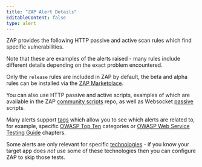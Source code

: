 ```yaml
---
title: "ZAP Alert Details"
EditableContent: false
type: alert
---
```

ZAP provides the following HTTP passive and active scan rules which find specific vulnerabilities.

Note that these are examples of the alerts raised - many rules include different details depending on the exact problem encountered. 

Only the `release` rules are included in ZAP by default, the beta and alpha rules can be installed via the [ZAP Marketplace](/addons/).

You can also use HTTP passive and active scripts, examples of which are available in the ZAP [community scripts](https://github.com/zaproxy/community-scripts) repo, as well as Websocket [passive](/docs/desktop/addons/websockets/pscanrules/) scripts.

Many alerts support [tags](/alerttags/) which allow you to see which alerts are related to, for example, specific
[OWASP Top Ten](https://owasp.org/Top10/) categories or [OWASP Web Service Testing Guide](https://owasp.org/www-project-web-security-testing-guide/) chapters.

Some alerts are only relevant for specific [technologies](/techtags/) - if you know your target app does _not_ use some of these technologies then you can configure ZAP
to skip those tests.